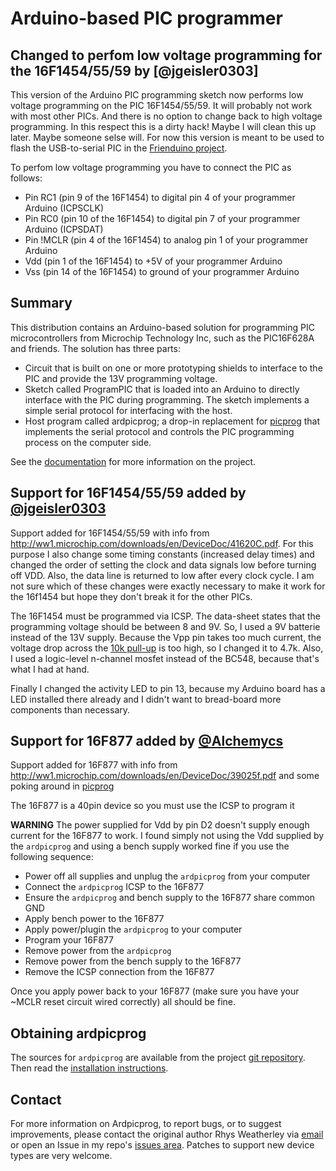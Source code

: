 
Arduino-based PIC programmer
============================

## Changed to perfom low voltage programming for the 16F1454/55/59 by [@jgeisler0303]
This version of the Arduino PIC programming sketch now performs low voltage programming on the PIC 16F1454/55/59.
It will probably not work with most other PICs. And there is no option to change back to high voltage programming.
In this respect this is a dirty hack!
Maybe I will clean this up later. Maybe someone selse will. For now this version is meant to be used to flash the USB-to-serial PIC in the [Frienduino project](https://github.com/jgeisler0303/Frienduino).

To perfom low voltage programming you have to connect the PIC as follows:
* Pin RC1 (pin 9 of the 16F1454) to digital pin  4 of your programmer Arduino (ICPSCLK)
* Pin RC0 (pin 10 of the 16F1454) to digital pin  7 of your programmer Arduino (ICPSDAT)
* Pin !MCLR (pin 4 of the 16F1454) to analog pin  1 of your programmer Arduino
* Vdd (pin 1 of the 16F1454) to +5V of your programmer Arduino
* Vss (pin 14 of the 16F1454) to ground of your programmer Arduino


## Summary
This distribution contains an Arduino-based solution for programming
PIC microcontrollers from Microchip Technology Inc, such as the
PIC16F628A and friends.  The solution has three parts:

* Circuit that is built on one or more prototyping shields to interface
  to the PIC and provide the 13V programming voltage.
* Sketch called ProgramPIC that is loaded into an Arduino to directly
  interface with the PIC during programming.  The sketch implements a
  simple serial protocol for interfacing with the host.
* Host program called ardpicprog; a drop-in replacement for
  [picprog](http://hyvatti.iki.fi/~jaakko/pic/picprog.html) that
  implements the serial protocol and controls the PIC programming
  process on the computer side.

See the [documentation](http://rweather.github.io/ardpicprog/)
for more information on the project.

## Support for 16F1454/55/59 added by [@jgeisler0303](https://github.com/jgeisler0303/ardpicprog)
Support added for 16F1454/55/59 with info from http://ww1.microchip.com/downloads/en/DeviceDoc/41620C.pdf. 
For this purpose I also change some timing constants (increased delay times) and changed the order of 
setting the clock and data signals low before turning off VDD. Also, the data line is returned to low after every clock cycle.
I am not sure which of these changes were exactly necessary to make it work for the 16f1454 but hope they don't break it for the other PICs.

The 16F1454 must be programmed via ICSP. The data-sheet states that the programming voltage should be between 8 and 9V. So, I used a 9V batterie instead of the 13V supply.
Because the Vpp pin takes too much current, the voltage drop across the [10k pull-up](http://rweather.github.io/ardpicprog/pic14_zif_circuit.png) is too high, so I changed it to 4.7k.
Also, I used a logic-level n-channel mosfet instead of the BC548, because that's what I had at hand.

Finally I changed the activity LED to pin 13, because my Arduino board has a LED installed there already and I didn't want to bread-board more components than necessary.

## Support for 16F877 added by [@Alchemycs](https://github.com/alchemycs/ardpicprog)
Support added for 16F877 with info from http://ww1.microchip.com/downloads/en/DeviceDoc/39025f.pdf and some
poking around in [picprog](http://hyvatti.iki.fi/~jaakko/pic/picprog.html)

The 16F877 is a 40pin device so you must use the ICSP to program it

**WARNING** The power supplied for Vdd by pin D2 doesn't supply enough current for the 16F877 to work.
I found simply not using the Vdd supplied by the `ardpicprog` and using a bench supply worked fine if you
use the following sequence:

* Power off all supplies and unplug the `ardpicprog` from your computer
* Connect the `ardpicprog` ICSP to the 16F877
* Ensure the `ardpicprog` and bench supply to the 16F877 share common GND
* Apply bench power to the 16F877
* Apply power/plugin the `ardpicprog` to your computer
* Program your 16F877
* Remove power from the `ardpicprog`
* Remove power from the bench supply to the 16F877
* Remove the ICSP connection from the 16F877

Once you apply power back to your 16F877 (make sure you have your ~MCLR reset circuit wired correctly) all should be fine.

## Obtaining ardpicprog

The sources for `ardpicprog` are available from the project
[git repository](https://github.com/rweather/ardpicprog).  Then read the
[installation instructions](http://rweather.github.com/ardpicprog/installation.html).

## Contact

For more information on Ardpicprog, to report bugs, or to suggest
improvements, please contact the original author Rhys Weatherley via
[email](mailto:rhys.weatherley@gmail.com) or open an Issue in my repo's [issues area](https://github.com/jgeisler0303/ardpicprog/issues).  Patches to support new
device types are very welcome.
